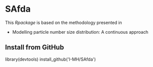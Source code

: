 # SAfda

This *Rpackage* is based on the methodology presented in 

- Modelling particle number size distribution: A
continuous approach


## Install from GitHub

library(devtools)
install_github('I-MH/SAfda')